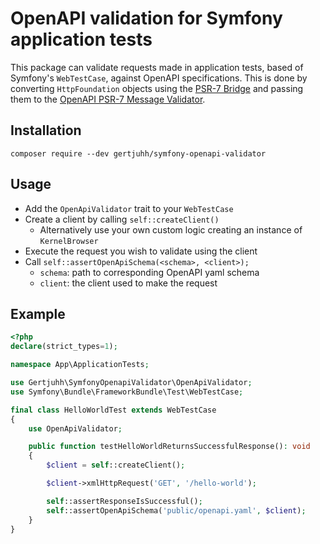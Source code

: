 # OpenAPI validation for Symfony application tests

This package can validate requests made in application tests, based of Symfony's `WebTestCase`, against OpenAPI
specifications. This is done by converting `HttpFoundation` objects using the
[PSR-7 Bridge](https://symfony.com/doc/current/components/psr7.html) and passing them to the 
[OpenAPI PSR-7 Message Validator](https://github.com/thephpleague/openapi-psr7-validator).

## Installation

```
composer require --dev gertjuhh/symfony-openapi-validator
```

## Usage

- Add the `OpenApiValidator` trait to your `WebTestCase`
- Create a client by calling `self::createClient()`
    - Alternatively use your own custom logic creating an instance of `KernelBrowser`
- Execute the request you wish to validate using the client
- Call `self::assertOpenApiSchema(<schema>, <client>);`
    - `schema`: path to corresponding OpenAPI yaml schema
    - `client`: the client used to make the request

## Example

```PHP
<?php
declare(strict_types=1);

namespace App\ApplicationTests;

use Gertjuhh\SymfonyOpenapiValidator\OpenApiValidator;
use Symfony\Bundle\FrameworkBundle\Test\WebTestCase;

final class HelloWorldTest extends WebTestCase
{
    use OpenApiValidator;

    public function testHelloWorldReturnsSuccessfulResponse(): void
    {
        $client = self::createClient();

        $client->xmlHttpRequest('GET', '/hello-world');

        self::assertResponseIsSuccessful();
        self::assertOpenApiSchema('public/openapi.yaml', $client);
    }
}
```
